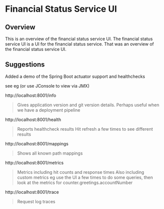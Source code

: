 Financial Status Service UI
=


Overview
-

This is an overview of the financial status service UI.
The financial status service UI is a UI for the financial status service.
That was an overview of the financial status service UI.


Suggestions
-

Added a demo of the Spring Boot actuator support and healthchecks

see eg (or use JConsole to view via JMX)

http://localhost:8001/info

> Gives application version and git version details.
> Perhaps useful when we have a deployment pipeline
  
  
http://localhost:8001/health

> Reports healthcheck results
> Hit refresh a few times to see different results


http://localhost:8001/mappings

> Shows all known path mappings 

http://localhost:8001/metrics

> Metrics including hit counts and response times
> Also including custom metrics eg use the UI a few times to do some queries, then look at the metrics for
> counter.greetings.accountNumber

http://localhost:8001/trace

> Request log traces
